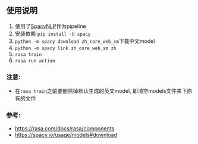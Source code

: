 ## 使用说明

1. 使用了[SpacyNLP](https://rasa.com/docs/rasa/components#spacynlp)作为pipeline
2. 安装依赖 `pip install -U spacy`
3. `python -m spacy download zh_core_web_sm`下载中文model
4. `python -m spacy link zh_core_web_sm zh`
5. `rasa train`
6. `rasa run action`

### 注意:
  - 在`rasa train`之前要删除掉默认生成的英文model, 即清空models文件夹下原有的文件

### 参考:
  - https://rasa.com/docs/rasa/components
  - https://spacy.io/usage/models#download
  

